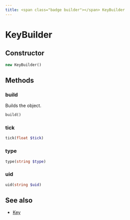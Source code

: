 ```yaml
---
title: <span class="badge builder"></span> KeyBuilder
---
```

# <span class="badge builder"></span> KeyBuilder

## Constructor

```php
new KeyBuilder()
```
## Methods

### <span class="badge object-method"></span> build

Builds the object.

```php
build()
```

### <span class="badge object-method"></span> tick

```php
tick(float $tick)
```

### <span class="badge object-method"></span> type

```php
type(string $type)
```

### <span class="badge object-method"></span> uid

```php
uid(string $uid)
```

## See also

 * <span class="badge object-type-class"></span> [Key](./object-Key.md)
